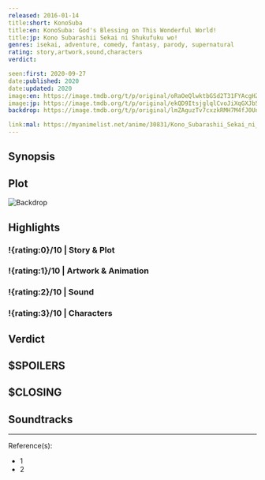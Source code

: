 ```yaml
---
released: 2016-01-14
title:short: KonoSuba
title:en: KonoSuba: God's Blessing on This Wonderful World!
title:jp: Kono Subarashii Sekai ni Shukufuku wo!
genres: isekai, adventure, comedy, fantasy, parody, supernatural
rating: story,artwork,sound,characters
verdict:

seen:first: 2020-09-27
date:published: 2020
date:updated: 2020
image:en: https://image.tmdb.org/t/p/original/oRaOeQlwktbGSd2T31FYAcgHZlh.jpg
image:jp: https://image.tmdb.org/t/p/original/ekQD9ItsjglqlCvoJiXqGXJb5Jz.jpg
backdrop: https://image.tmdb.org/t/p/original/lmZAguzTv7cxzkRMH7M4fJ0UnJl.jpg

link:mal: https://myanimelist.net/anime/30831/Kono_Subarashii_Sekai_ni_Shukufuku_wo
---
```



## Synopsis

## Plot

![Backdrop]()

## Highlights

### !{rating:0}/10 | Story & Plot

### !{rating:1}/10 | Artwork & Animation

### !{rating:2}/10 | Sound

### !{rating:3}/10 | Characters

## Verdict

## $SPOILERS

## $CLOSING

## Soundtracks

***
Reference(s):

- 1
- 2
